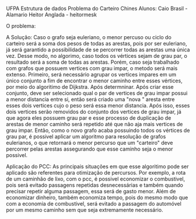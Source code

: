 UFPA
Estrutura de dados
Problema do Carteiro Chines
Alunos: Caio Brasil - Alamario
        Heitor Anglada - heitormesk

O problema: 






A Solução:
      Caso o grafo seja euleriano, o menor percuso ou ciclo do carteiro será a soma dos pesos de todas as arestas, pois por ser euleriano, já será garantido a possibilidade de se percorrer todas as arestas uma única vez. Desse modo, no algorimo, caso todos os vértices sejam de grau par, o resultado será a soma de todas as arestas. Porém, caso seja trabalhado com grafos que possuem vertices com grau impar, o metodo será mais extenso.
      Primeiro, será necessário agrupar os vertices impares em um único conjunto a fim de encontrar o menor caminho entre esses vértices, por meio do algoritimo de Dijkstra. Após determninar. Após criar esse conjunto, deve ser selecionado qual o par de vertices de grau impar possui a menor distancia entre si, então será criado uma "nova " aresta entre esses dois vertices cujo o peso será essa menor distancia. Após isso, esses dois vertices serão removidos do conjunto dos vertices de grau impar, já que agora eles possuem grau par e esse processo de duplicação de arestas de menor caminho será repetido até que não aja mais vertices de grau impar.
      Então, como o novo grafo acaba possuindo todos os vértices de grau par, é possivel aplicar um algoritmo para resolução de grafos eulerianos, o que retornará o menor percurso que um "carteiro" deve percorrer pelas arestas assegurando que esse caminho seja o menor possivel. 
      


Aplicação do PCC:
     As principais situações em que esse algoritimo pode ser aplicado são referentes para otimização de percursos. Por exemplo, a rota de um caminhão de lixo, com o pcc, é possivel economizar o combustivel, pois será evitado passagens repetidas desnecessárias e também quando precisar repetir alguma passagem, essa será de gasto menor. Além de economizar dinheiro, também economiza tempo, pois do mesmo modo que com a economia de combustivel, será evitado a passagem do automóvel por um mesmo caminho sem que seja extremamente necessário.

